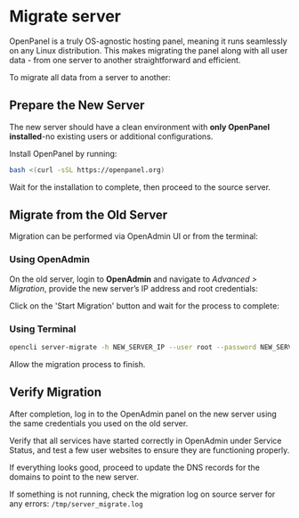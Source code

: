 # Migrate server

OpenPanel is a truly OS-agnostic hosting panel, meaning it runs seamlessly on any Linux distribution. This makes migrating the panel along with all user data - from one server to another straightforward and efficient.

To migrate all data from a server to another:

## Prepare the New Server

The new server should have a clean environment with **only OpenPanel installed**-no existing users or additional configurations.

Install OpenPanel by running:

```bash
bash <(curl -sSL https://openpanel.org)
```

Wait for the installation to complete, then proceed to the source server.

## Migrate from the Old Server

Migration can be performed via OpenAdmin UI or from the terminal:

### Using OpenAdmin

On the old server, login to **OpenAdmin** and navigate to *Advanced > Migration*, provide the new server’s IP address and root credentials:

Click on the 'Start Migration' button and wait for the process to complete:

### Using Terminal

```bash
opencli server-migrate -h NEW_SERVER_IP --user root --password NEW_SERVER_ROOT_PASSWORD
```

Allow the migration process to finish.

## Verify Migration

After completion, log in to the OpenAdmin panel on the new server using the same credentials you used on the old server.

Verify that all services have started correctly in OpenAdmin under Service Status, and test a few user websites to ensure they are functioning properly.

If everything looks good, proceed to update the DNS records for the domains to point to the new server.

If something is not running, check the migration log on source server for any errors: `/tmp/server_migrate.log`
